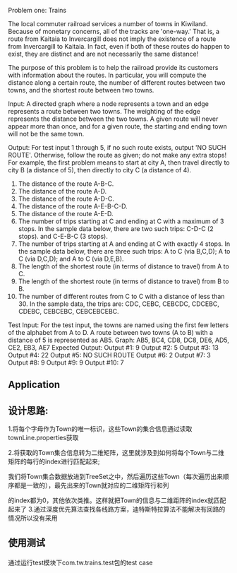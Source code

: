 Problem one: Trains
 
The local commuter railroad services a number of towns in Kiwiland.  Because of monetary concerns, all of the tracks are 'one-way.'  That is, a route from Kaitaia to Invercargill does not imply the existence of a route from Invercargill to Kaitaia.  In fact, even if both of these routes do happen to exist, they are distinct and are not necessarily the same distance!
 
The purpose of this problem is to help the railroad provide its customers with information about the routes.  In particular, you will compute the distance along a certain route, the number of different routes between two towns, and the shortest route between two towns.
 
Input:  A directed graph where a node represents a town and an edge represents a route between two towns.  The weighting of the edge represents the distance between the two towns.  A given route will never appear more than once, and for a given route, the starting and ending town will not be the same town.
 
Output: For test input 1 through 5, if no such route exists, output 'NO SUCH ROUTE'.  Otherwise, follow the route as given; do not make any extra stops!  For example, the first problem means to start at city A, then travel directly to city B (a distance of 5), then directly to city C (a distance of 4).
1.	The distance of the route A-B-C.
2.	The distance of the route A-D.
3.	The distance of the route A-D-C.
4.	The distance of the route A-E-B-C-D.
5.	The distance of the route A-E-D.
6.	The number of trips starting at C and ending at C with a maximum of 3 stops.  In the sample data below, there are two such trips: C-D-C (2 stops). and C-E-B-C (3 stops).
7.	The number of trips starting at A and ending at C with exactly 4 stops.  In the sample data below, there are three such trips: A to C (via B,C,D); A to C (via D,C,D); and A to C (via D,E,B).
8.	The length of the shortest route (in terms of distance to travel) from A to C.
9.	The length of the shortest route (in terms of distance to travel) from B to B.
10.	The number of different routes from C to C with a distance of less than 30.  In the sample data, the trips are: CDC, CEBC, CEBCDC, CDCEBC, CDEBC, CEBCEBC, CEBCEBCEBC.
 
Test Input:
For the test input, the towns are named using the first few letters of the alphabet from A to D.  A route between two towns (A to B) with a distance of 5 is represented as AB5.
Graph: AB5, BC4, CD8, DC8, DE6, AD5, CE2, EB3, AE7
Expected Output:
Output #1: 9
Output #2: 5
Output #3: 13
Output #4: 22
Output #5: NO SUCH ROUTE
Output #6: 2
Output #7: 3
Output #8: 9
Output #9: 9
Output #10: 7


## Application <p>
## 设计思路:
1.将每个字母作为Town的唯一标识，这些Town的集合信息通过读取townLine.properties获取<p>
2.将获取的Town集合信息转为二维矩阵，这里就涉及到如何将每个Town与二维矩阵的每行的index进行匹配起来;<p>
我们将Town集合数据放进到TreeSet之中，然后遍历这些Town（每次遍历出来顺序都是一致的），最先出来的Town就对应的二维矩阵行和列<p>
的index都为0，其他依次类推。这样就把Town的信息与二维距阵的index就匹配起来了
3.通过深度优先算法查找各线路方案，迪特斯特拉算法不能解决有回路的情况所以没有采用<p>

## 使用测试 <p>
通过运行test模块下com.tw.trains.test包的test case

